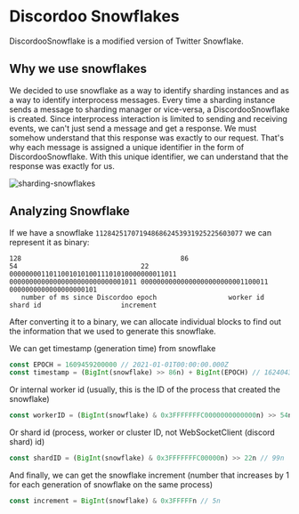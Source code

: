 # Discordoo Snowflakes
DiscordooSnowflake is a modified version of Twitter Snowflake.

## Why we use snowflakes
We decided to use snowflake as a way to identify sharding instances and as a way to identify interprocess messages.
Every time a sharding instance sends a message to sharding manager or vice-versa, a DiscordooSnowflake is created. 
Since interprocess interaction is limited to sending and receiving events, we can't just send a message and get a response. 
We must somehow understand that this response was exactly to our request. 
That's why each message is assigned a unique identifier in the form of DiscordooSnowflake.
With this unique identifier, we can understand that the response was exactly for us.

![sharding-snowflakes](https://cdn.discordapp.com/attachments/531549268033404928/928052244950175744/sharding-snowflakes.png)


## Analyzing Snowflake
If we have a snowflake `1128425170719486862453931925225603077` we can represent it as binary:
```
128                                        86                               54                               22
000000001101100101010011101010000000011011 00000000000000000000000000001011 00000000000000000000000001100011 0000000000000000000101
   number of ms since Discordoo epoch                  worker id                       shard id                    increment
```
After converting it to a binary, we can allocate individual blocks to find out the information that we used to generate this snowflake.

We can get timestamp (generation time) from snowflake
```ts
const EPOCH = 1609459200000 // 2021-01-01T00:00:00.000Z
const timestamp = (BigInt(snowflake) >> 86n) + BigInt(EPOCH) // 1624043753498n
```

Or internal worker id (usually, this is the ID of the process that created the snowflake)
```ts
const workerID = (BigInt(snowflake) & 0x3FFFFFFFC0000000000000n) >> 54n // 11n
```

Or shard id (process, worker or cluster ID, not WebSocketClient (discord shard) id)
```ts
const shardID = (BigInt(snowflake) & 0x3FFFFFFFC00000n) >> 22n // 99n
```
 
And finally, we can get the snowflake increment (number that increases by 1 for each generation of snowflake on the same process)
```ts
const increment = BigInt(snowflake) & 0x3FFFFFn // 5n
```
